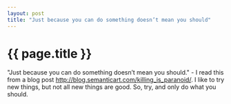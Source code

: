 ```yaml
---
layout: post
title: "Just because you can do something doesn’t mean you should"
---
```


# {{ page.title }}

"Just because you can do something doesn’t mean you should." - I read this from a blog post <http://blog.semanticart.com/killing_is_paranoid/>. I like to try new things, but not all new things are good. So, try, and only do what you should.
